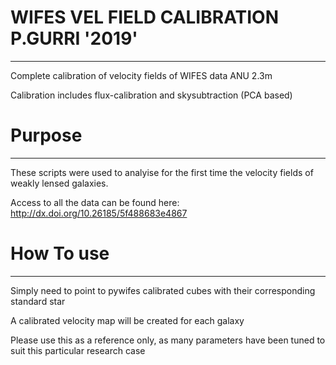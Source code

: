 
# WIFES VEL FIELD CALIBRATION P.GURRI '2019'

------------------------------------
Complete calibration of velocity fields of WIFES data ANU 2.3m

Calibration includes flux-calibration and skysubtraction (PCA based)


# Purpose
------------------------------------

These scripts were used to analyise for the first time the velocity fields of weakly lensed galaxies.

Access to all the data can be found here: http://dx.doi.org/10.26185/5f488683e4867


# How To use
------------------------------------

Simply need to point to pywifes calibrated cubes with their corresponding standard star

A calibrated velocity map will be created for each galaxy

Please use this as a reference only, as many parameters have been tuned to suit this particular research case

